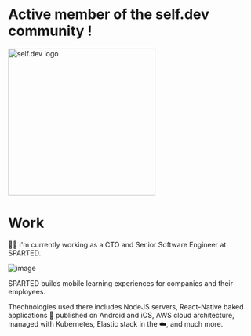 # Active member of the self.dev community !

<a href="https://discord.gg/selfdev"><img src="https://github.com/selfdevs/self-dev-logo/blob/main/2023/self_dev_v1.png" width="300" alt="self.dev logo"/></a>

# Work

👨‍💻 I'm currently working as a CTO and Senior Software Engineer at SPARTED.

![image](https://user-images.githubusercontent.com/23266335/236665315-bab71264-a8fe-4c97-bb90-9a4a9071a41e.png)

SPARTED builds mobile learning experiences for companies and their employees.

Thechnologies used there includes NodeJS servers, React-Native baked applications 📱 published on Android and iOS, AWS cloud architecture, managed with Kubernetes, Elastic stack in the ☁️, and much more.
